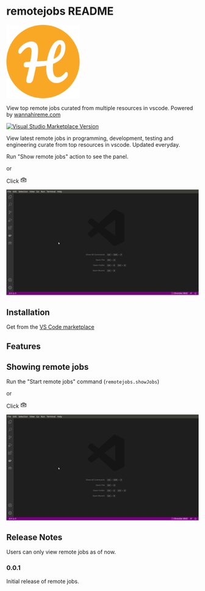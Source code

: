 # remotejobs README

![icon](./media/images/logo.png)

View top remote jobs curated from multiple resources in vscode. Powered by [wannahireme.com](https://wannahireme.com/jobs)


[![Visual Studio Marketplace Version](https://img.shields.io/visual-studio-marketplace/v/tonybaloney.vscode-pets?color=blue&logo=visual-studio)](https://marketplace.visualstudio.com/items?itemName=tonybaloney.vscode-pets&WT.mc_id=python-17801-anthonyshaw)

View latest remote jobs in programming, development, testing and engineering curate from top resources in vscode. Updated everyday.

Run "Show remote jobs" action to see the panel.

or 

Click ![icon](./media/briefcase.png)

![screenshot](./media/showjobs_action.gif)

## Installation

Get from the [VS Code marketplace](https://marketplace.visualstudio.com/items?itemName=tonybaloney.vscode-pets&WT.mc_id=python-17801-anthonyshaw)

## Features

## Showing remote jobs

Run the "Start remote jobs" command (`remotejobs.showJobs`) 

or 

Click ![icon](./media/briefcase.png)

![screenshot](./media/showjobs_action.gif)

## Release Notes

Users can only view remote jobs as of now.

### 0.0.1

Initial release of remote jobs.

